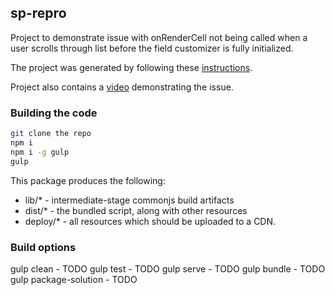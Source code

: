## sp-repro

Project to demonstrate issue with onRenderCell not being called when a user scrolls through list before the field customizer is fully initialized.

The project was generated by following these [instructions](https://docs.microsoft.com/en-us/sharepoint/dev/spfx/extensions/get-started/building-simple-field-customizer).

Project also contains a [video](./docs/bug-demo.mp4) demonstrating the issue.

### Building the code

```bash
git clone the repo
npm i
npm i -g gulp
gulp
```

This package produces the following:

* lib/* - intermediate-stage commonjs build artifacts
* dist/* - the bundled script, along with other resources
* deploy/* - all resources which should be uploaded to a CDN.

### Build options

gulp clean - TODO
gulp test - TODO
gulp serve - TODO
gulp bundle - TODO
gulp package-solution - TODO
